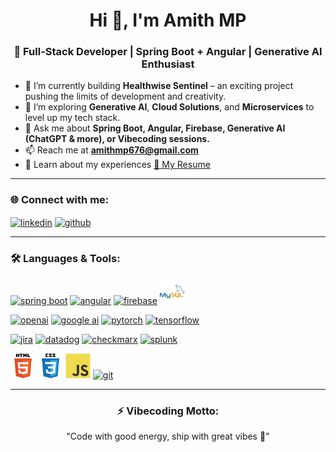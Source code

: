 <h1 align="center">Hi 👋, I'm Amith MP</h1>
<h3 align="center">🚀 Full-Stack Developer | Spring Boot + Angular | Generative AI Enthusiast</h3>

- 🔭 I’m currently building **Healthwise Sentinel** – an exciting project pushing the limits of development and creativity.  
- 🌱 I’m exploring **Generative AI**, **Cloud Solutions**, and **Microservices** to level up my tech stack.  
- 💬 Ask me about **Spring Boot, Angular, Firebase, Generative AI (ChatGPT & more), or Vibecoding sessions.**  
- 📫 Reach me at **amithmp676@gmail.com**  
- 📄 Learn about my experiences [📑 My Resume](https://drive.google.com/file/d/1gHpRwwjWKZjmBdsErQpjJFKqZgWViBEt/view?usp=sharing)  

---

<h3 align="left">🌐 Connect with me:</h3>
<p align="left">
<a href="https://linkedin.com/in/amith-mp" target="blank"><img align="center" src="https://raw.githubusercontent.com/rahuldkjain/github-profile-readme-generator/master/src/images/icons/Social/linked-in-alt.svg" alt="linkedin" height="30" width="40" /></a>
<a href="https://github.com/The-xipher" target="blank"><img align="center" src="https://raw.githubusercontent.com/rahuldkjain/github-profile-readme-generator/master/src/images/icons/Social/github.svg" alt="github" height="30" width="40" /></a>
</p>

---

<h3 align="left">🛠️ Languages & Tools:</h3>
<p align="left">
<!-- Core Dev -->
<a href="https://spring.io/projects/spring-boot" target="_blank"><img src="https://www.vectorlogo.zone/logos/springio/springio-icon.svg" alt="spring boot" width="40" height="40"/></a>
<a href="https://angular.io" target="_blank"><img src="https://angular.io/assets/images/logos/angular/angular.svg" alt="angular" width="40" height="40"/></a>
<a href="https://firebase.google.com/" target="_blank"><img src="https://www.vectorlogo.zone/logos/firebase/firebase-icon.svg" alt="firebase" width="40" height="40"/></a>
<a href="https://www.mysql.com/" target="_blank"><img src="https://raw.githubusercontent.com/devicons/devicon/master/icons/mysql/mysql-original-wordmark.svg" alt="mysql" width="40" height="40"/></a>

<!-- AI & Data -->
<a href="https://openai.com" target="_blank"><img src="https://upload.wikimedia.org/wikipedia/commons/4/4d/OpenAI_Logo.svg" alt="openai" width="40" height="40"/></a>
<a href="https://cloud.google.com/vertex-ai" target="_blank"><img src="https://www.vectorlogo.zone/logos/google_cloud/google_cloud-icon.svg" alt="google ai" width="40" height="40"/></a>
<a href="https://pytorch.org/" target="_blank"><img src="https://www.vectorlogo.zone/logos/pytorch/pytorch-icon.svg" alt="pytorch" width="40" height="40"/></a>
<a href="https://www.tensorflow.org/" target="_blank"><img src="https://www.vectorlogo.zone/logos/tensorflow/tensorflow-icon.svg" alt="tensorflow" width="40" height="40"/></a>

<!-- DevOps & Monitoring -->
<a href="https://www.atlassian.com/software/jira" target="_blank"><img src="https://www.vectorlogo.zone/logos/atlassian_jira/atlassian_jira-icon.svg" alt="jira" width="40" height="40"/></a>
<a href="https://www.datadoghq.com/" target="_blank"><img src="https://www.vectorlogo.zone/logos/datadoghq/datadoghq-icon.svg" alt="datadog" width="40" height="40"/></a>
<a href="https://www.checkmarx.com/" target="_blank"><img src="https://www.vectorlogo.zone/logos/checkmarx/checkmarx-icon.svg" alt="checkmarx" width="40" height="40"/></a>
<a href="https://www.splunk.com/" target="_blank"><img src="https://www.vectorlogo.zone/logos/splunk/splunk-icon.svg" alt="splunk" width="40" height="40"/></a>

<!-- General -->
<a href="https://www.w3schools.com/html/" target="_blank"><img src="https://raw.githubusercontent.com/devicons/devicon/master/icons/html5/html5-original-wordmark.svg" alt="html5" width="40" height="40"/></a>
<a href="https://www.w3schools.com/css/" target="_blank"><img src="https://raw.githubusercontent.com/devicons/devicon/master/icons/css3/css3-original-wordmark.svg" alt="css3" width="40" height="40"/></a>
<a href="https://developer.mozilla.org/en-US/docs/Web/JavaScript" target="_blank"><img src="https://raw.githubusercontent.com/devicons/devicon/master/icons/javascript/javascript-original.svg" alt="javascript" width="40" height="40"/></a>
<a href="https://git-scm.com/" target="_blank"><img src="https://www.vectorlogo.zone/logos/git-scm/git-scm-icon.svg" alt="git" width="40" height="40"/></a>
</p>

---

<h3 align="center">⚡ Vibecoding Motto:</h3>
<p align="center">"Code with good energy, ship with great vibes 🚀"</p>
